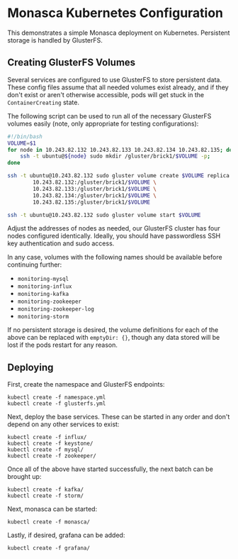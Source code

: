 Monasca Kubernetes Configuration
================================

This demonstrates a simple Monasca deployment on Kubernetes. Persistent storage
is handled by GlusterFS.

Creating GlusterFS Volumes
--------------------------

Several services are configured to use GlusterFS to store persistent data. These
config files assume that all needed volumes exist already, and if they don't
exist or aren't otherwise accessible, pods will get stuck in the
`ContainerCreating` state.

The following script can be used to run all of the necessary GlusterFS volumes
easily (note, only appropriate for testing configurations):

```bash
#!/bin/bash
VOLUME=$1
for node in 10.243.82.132 10.243.82.133 10.243.82.134 10.243.82.135; do
    ssh -t ubuntu@${node} sudo mkdir /gluster/brick1/$VOLUME -p;
done

ssh -t ubuntu@10.243.82.132 sudo gluster volume create $VOLUME replica 2 \
        10.243.82.132:/gluster/brick1/$VOLUME \
        10.243.82.133:/gluster/brick1/$VOLUME \
        10.243.82.134:/gluster/brick1/$VOLUME \
        10.243.82.135:/gluster/brick1/$VOLUME

ssh -t ubuntu@10.243.82.132 sudo gluster volume start $VOLUME
```

Adjust the addresses of nodes as needed, our GlusterFS cluster has four nodes
configured identically. Ideally, you should have passwordless SSH key
authentication and sudo access.

In any case, volumes with the following names should be available before
continuing further:

 * `monitoring-mysql`
 * `monitoring-influx`
 * `monitoring-kafka`
 * `monitoring-zookeeper`
 * `monitoring-zookeeper-log`
 * `monitoring-storm`

If no persistent storage is desired, the volume definitions for each of the
above can be replaced with `emptyDir: {}`, though any data stored will be lost
if the pods restart for any reason.

Deploying
---------

First, create the namespace and GlusterFS endpoints:

    kubectl create -f namespace.yml
    kubectl create -f glusterfs.yml

Next, deploy the base services. These can be started in any order and don't
depend on any other services to exist:

    kubectl create -f influx/
    kubectl create -f keystone/
    kubectl create -f mysql/
    kubectl create -f zookeeper/

Once all of the above have started successfully, the next batch can be brought
up:

    kubectl create -f kafka/
    kubectl create -f storm/

Next, monasca can be started:

    kubectl create -f monasca/

Lastly, if desired, grafana can be added:

    kubectl create -f grafana/
